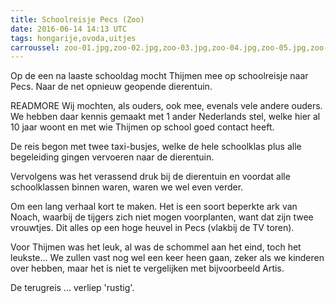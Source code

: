 ```yaml
---
title: Schoolreisje Pecs (Zoo)
date: 2016-06-14 14:13 UTC
tags: hongarije,ovoda,uitjes
carroussel: zoo-01.jpg,zoo-02.jpg,zoo-03.jpg,zoo-04.jpg,zoo-05.jpg,zoo-06.jpg,zoo-07.jpg,zoo-08.jpg,zoo-09.jpg,zoo-10.jpg,zoo-11.jpg,zoo-12.jpg,zoo-13.jpg,zoo-14.jpg,zoo-15.jpg,zoo-16.jpg,zoo-17.jpg,zoo-18.jpg,zoo-19.jpg,zoo-20.jpg
---
```

Op de een na laaste schooldag mocht Thijmen mee op schoolreisje naar Pecs. Naar de net opnieuw geopende dierentuin.

READMORE
Wij mochten, als ouders, ook mee, evenals vele andere ouders. We hebben daar kennis gemaakt met 1 ander Nederlands stel, welke hier al 10 jaar woont en met wie Thijmen op school goed contact heeft.

De reis begon met twee taxi-busjes, welke de hele schoolklas plus alle begeleiding gingen vervoeren naar de dierentuin.

Vervolgens was het verassend druk bij de dierentuin en voordat alle schoolklassen binnen waren, waren we wel even verder.

Om een lang verhaal kort te maken. Het is een soort beperkte ark van Noach, waarbij de tijgers zich niet mogen voorplanten, want dat zijn twee vrouwtjes. Dit alles op een hoge heuvel in Pecs (vlakbij de TV toren).

Voor Thijmen was het leuk, al was de schommel aan het eind, toch het leukste... We zullen vast nog wel een keer heen gaan, zeker als we kinderen over hebben, maar het is niet te vergelijken met bijvoorbeeld Artis.

De terugreis ... verliep 'rustig'.

